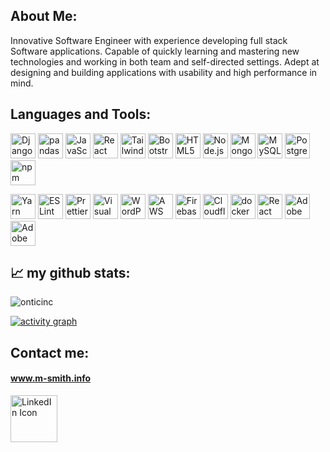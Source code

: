 ## About Me:

Innovative Software Engineer with experience developing full stack Software applications. Capable of quickly learning and mastering new technologies and working in both team and self-directed settings. Adept at designing and building applications with usability and high performance in mind. 

## Languages and Tools:

<a href="https://www.djangoproject.com/" title="Django"><img src="https://github.com/get-icon/geticon/raw/master/icons/django.svg" alt="Django" width="40px" height="40px"></a>
<a href="https://pandas.pydata.org/" title="pandas"><img src="https://github.com/get-icon/geticon/raw/master/icons/pandas-icon.svg" alt="pandas" width="40px" height="40px"></a>
<a href="https://developer.mozilla.org/en-US/docs/Web/JavaScript" title="JavaScript"><img src="https://github.com/get-icon/geticon/raw/master/icons/javascript.svg" alt="JavaScript" width="40px" height="40px"></a>
<a href="https://reactjs.org/" title="React"><img src="https://github.com/get-icon/geticon/raw/master/icons/react.svg" alt="React" width="40px" height="40px"></a>
<a href="https://tailwindcss.com/" title="Tailwind CSS"><img src="https://github.com/get-icon/geticon/raw/master/icons/tailwindcss-icon.svg" alt="Tailwind CSS" width="40px" height="40px"></a>
<a href="https://getbootstrap.com/" title="Bootstrap"><img src="https://github.com/get-icon/geticon/raw/master/icons/bootstrap.svg" alt="Bootstrap" width="40px" height="40px"></a>
<a href="https://www.w3.org/TR/html5/" title="HTML5"><img src="https://github.com/get-icon/geticon/raw/master/icons/html-5.svg" alt="HTML5" width="40px" height="40px"></a>
<a href="https://nodejs.org/" title="Node.js"><img src="https://github.com/get-icon/geticon/raw/master/icons/nodejs-icon.svg" alt="Node.js" width="40px" height="40px"></a>
<a href="https://www.mongodb.org/" title="MongoDB"><img src="https://github.com/get-icon/geticon/raw/master/icons/mongodb-icon.svg" alt="MongoDB" width="40px" height="40px"></a>
<a href="https://dev.mysql.com/" title="MySQL"><img src="https://github.com/get-icon/geticon/raw/master/icons/mysql.svg" alt="MySQL" width="40px" height="40px"></a>
<a href="https://www.postgresql.org/" title="PostgreSQL"><img src="https://github.com/get-icon/geticon/raw/master/icons/postgresql.svg" alt="PostgreSQL" width="40px" height="40px"></a>
<a href="https://www.npmjs.com/" title="npm"><img src="https://github.com/get-icon/geticon/raw/master/icons/npm.svg" alt="npm" width="40px" height="40px"></a>

<a href="https://yarnpkg.com/" title="Yarn"><img src="https://github.com/get-icon/geticon/raw/master/icons/yarn.svg" alt="Yarn" width="40px" height="40px"></a>
<a href="https://eslint.org/" title="ESLint"><img src="https://github.com/get-icon/geticon/raw/master/icons/eslint.svg" alt="ESLint" width="40px" height="40px"></a>
<a href="https://prettier.io/" title="Prettier"><img src="https://github.com/get-icon/geticon/raw/master/icons/prettier.svg" alt="Prettier" width="40px" height="40px"></a>
<a href="https://code.visualstudio.com/" title="Visual Studio Code"><img src="https://github.com/get-icon/geticon/raw/master/icons/visual-studio-code.svg" alt="Visual Studio Code" width="40px" height="40px"></a>
<a href="https://wordpress.org/" title="WordPress"><img src="https://github.com/get-icon/geticon/raw/master/icons/wordpress-icon.svg" alt="WordPress" width="40px" height="40px"></a>
<a href="https://aws.amazon.com/" title="AWS"><img src="https://github.com/get-icon/geticon/raw/master/icons/aws.svg" alt="AWS" width="40px" height="40px"></a>
<a href="https://www.firebase.com/" title="Firebase"><img src="https://github.com/get-icon/geticon/raw/master/icons/firebase.svg" alt="Firebase" width="40px" height="40px"></a>
<a href="https://www.cloudflare.com/" title="Cloudflare"><img src="https://github.com/get-icon/geticon/raw/master/icons/cloudflare.svg" alt="Cloudflare" width="40px" height="40px"></a>
<a href="https://www.docker.com/" title="docker"><img src="https://github.com/get-icon/geticon/raw/master/icons/docker-icon.svg" alt="docker" width="40px" height="40px"></a>
<a href="https://reactnative.dev/" title="React Native"><img src="https://github.com/get-icon/geticon/raw/master/icons/react.svg" alt="React Native" width="40px" height="40px"></a>
<a href="https://www.adobe.com/products/photoshop.html" title="Adobe Photoshop"><img src="https://github.com/get-icon/geticon/raw/master/icons/adobe-photoshop.svg" alt="Adobe Photoshop" width="40px" height="40px"></a>
<a href="https://www.adobe.com/products/illustrator.html" title="Adobe Illustrator"><img src="https://github.com/get-icon/geticon/raw/master/icons/adobe-illustrator.svg" alt="Adobe Illustrator" width="40px" height="40px"></a>




## 📈 my github stats:

<img src="https://github-readme-stats.vercel.app/api?username=onticinc&show_icons=true&theme=gotham" alt="onticinc" />


[![activity graph](https://activity-graph.herokuapp.com/graph?username=onticinc&custom_title=Mike's%20activity%20graph&theme=github-light&hide_border=false)](https://github.com/onticinc/github-readme-activity-graph)


## Contact me:

#### www.m-smith.info 

<a href="https://www.linkedin.com/in/onticinc/" title="LinkedIn"><img src="https://github.com/get-icon/geticon/raw/master/icons/linkedin.svg" alt="LinkedIn Icon" width="75px" height="75px"></a>



<!--
**onticinc/onticinc** is a ✨ _special_ ✨ repository because its `README.md` (this file) appears on your GitHub profile.

Here are some ideas to get you started:

- 🔭 I’m currently working on ...
- 🌱 I’m currently learning ...
- 👯 I’m looking to collaborate on ...
- 🤔 I’m looking for help with ...
- 💬 Ask me about ...
- 
- 😄 Pronouns: ...
- ⚡ Fun fact: ...
-->


<!-- unused icons

<a href="https://redux.js.org/" title="Redux"><img src="https://github.com/get-icon/geticon/raw/master/icons/redux.svg" alt="Redux" width="21px" height="21px"></a>
<a href="https://vuejs.org/" title="Vue.js"><img src="https://github.com/get-icon/geticon/raw/master/icons/vue.svg" alt="Vue.js" width="21px" height="21px"></a>
<a href="https://angular.io/" title="Angular"><img src="https://github.com/get-icon/geticon/raw/master/icons/angular-icon.svg" alt="Angular" width="21px" height="21px"></a>
<a href="https://svelte.dev/" title="Svelte"><img src="https://github.com/get-icon/geticon/raw/master/icons/svelte-icon.svg" alt="Svelte" width="21px" height="21px"></a>
<a href="https://rxjs.dev/" title="RxJS"><img src="https://github.com/get-icon/geticon/raw/master/icons/reactivex.svg" alt="RxJS" width="21px" height="21px"></a>
<a href="https://github.com/redux-observable/redux-observable" title="redux-observable"><img src="https://github.com/get-icon/geticon/raw/master/icons/redux-observable.svg" alt="redux-observable" width="21px" height="21px"></a>

<a href="https://d3js.org/" title="D3"><img src="https://github.com/get-icon/geticon/raw/master/icons/d3.svg" alt="D3" width="21px" height="21px"></a>
<a href="https://greensock.com/gsap/" title="GSAP"><img src="https://github.com/get-icon/geticon/raw/master/icons/gsap.svg" alt="GSAP" width="21px" height="21px"></a>
<a href="https://www.webrtc.org/" title="WebRTC"><img src="https://github.com/get-icon/geticon/raw/master/icons/webrtc.svg" alt="WebRTC" width="21px" height="21px"></a>
<a href="https://developers.google.com/web/tools/workbox" title="Workbox"><img src="https://github.com/get-icon/geticon/raw/master/icons/workbox-icon.svg" alt="Workbox" width="21px" height="21px"></a>
<a href="https://jquery.com/" title="jQuery"><img src="https://github.com/get-icon/geticon/raw/master/icons/jquery-icon.svg" alt="jQuery" width="21px" height="21px"></a>

<a href="https://www.w3.org/TR/CSS/" title="CSS3"><img src="https://github.com/get-icon/geticon/raw/master/icons/css-3.svg" alt="CSS3" width="21px" height="21px"></a>
<a href="https://sass-lang.com/" title="Sass"><img src="https://github.com/get-icon/geticon/raw/master/icons/sass.svg" alt="Sass" width="21px" height="21px"></a>

<a href="https://material-ui.com/" title="Material UI"><img src="https://github.com/get-icon/geticon/raw/master/icons/material-ui.svg" alt="Material UI" width="21px" height="21px"></a>
<a href="https://ant.design/" title="Ant Design"><img src="https://github.com/get-icon/geticon/raw/master/icons/ant-design.svg" alt="Ant Design" width="21px" height="21px"></a>

<a href="https://www.electronjs.org/" title="Electron"><img src="https://github.com/get-icon/geticon/raw/master/icons/electron.svg" alt="Electron" width="21px" height="21px"></a>
<a href="https://php.net/" title="PHP"><img src="https://github.com/get-icon/geticon/raw/master/icons/php.svg" alt="PHP" width="21px" height="21px"></a>

<a href="https://laravel.com/" title="Laravel"><img src="https://github.com/get-icon/geticon/raw/master/icons/laravel.svg" alt="Laravel" width="21px" height="21px"></a>
<a href="https://symfony.com/" title="Symfony"><img src="https://github.com/get-icon/geticon/raw/master/icons/symfony.svg" alt="Symfony" width="21px" height="21px"></a>
<a href="https://www.codeigniter.com/" title="CodeIgniter"><img src="https://github.com/get-icon/geticon/raw/master/icons/codeigniter.svg" alt="CodeIgniter" width="21px" height="21px"></a>
<a href="https://www.java.com/" title="Java"><img src="https://github.com/get-icon/geticon/raw/master/icons/java.svg" alt="Java" width="21px" height="21px"></a>
<a href="https://spring.io/" title="Spring"><img src="https://github.com/get-icon/geticon/raw/master/icons/spring.svg" alt="Spring" width="21px" height="21px"></a>


<a href="https://numpy.org/" title="NumPy"><img src="https://github.com/get-icon/geticon/raw/master/icons/numpy-icon.svg" alt="NumPy" width="21px" height="21px"></a>

<a href="https://graphql.org/" title="GraphQL"><img src="https://github.com/get-icon/geticon/raw/master/icons/graphql.svg" alt="GraphQL" width="21px" height="21px"></a>
<a href="https://www.apollographql.com/" title="Apollo"><img src="https://github.com/get-icon/geticon/raw/master/icons/apollostack.svg" alt="Apollo" width="21px" height="21px"></a>

<a href="https://webpack.js.org/" title="webpack"><img src="https://github.com/get-icon/geticon/raw/master/icons/webpack.svg" alt="webpack" width="21px" height="21px"></a>
<a href="https://gulpjs.com/" title="gulp"><img src="https://github.com/get-icon/geticon/raw/master/icons/gulp.svg" alt="gulp" width="21px" height="21px"></a>

<a href="https://subversion.apache.org/" title="Subversion"><img src="https://github.com/get-icon/geticon/raw/master/icons/subversion.svg" alt="Subversion" width="21px" height="21px"></a>

<a href="https://rollupjs.org/" title="rollup.js"><img src="https://github.com/get-icon/geticon/raw/master/icons/rollup.svg" alt="rollup.js" width="21px" height="21px"></a>
<a href="https://vitejs.dev/" title="Vite"><img src="https://github.com/get-icon/geticon/raw/master/icons/vite.svg" alt="Vite" width="21px" height="21px"></a>
<a href="https://www.snowpack.dev/" title="Snowpack"><img src="https://github.com/get-icon/geticon/raw/master/icons/snowpack.svg" alt="Snowpack" width="21px" height="21px"></a>


<a href="https://handlebarsjs.com/" title="Handlebars"><img src="https://github.com/get-icon/geticon/raw/master/icons/handlebars.svg" alt="Handlebars" width="21px" height="21px"></a>

<a href="https://nightwatchjs.org/" title="Nightwatch.js"><img src="https://github.com/get-icon/geticon/raw/master/icons/nightwatch.svg" alt="Nightwatch.js" width="21px" height="21px"></a>

<a href="https://circleci.com/" title="CircleCI"><img src="https://github.com/get-icon/geticon/raw/master/icons/circleci.svg" alt="CircleCI" width="21px" height="21px"></a>

<a href="https://codecov.io/" title="Codecov"><img src="https://github.com/get-icon/geticon/raw/master/icons/codecov.svg" alt="Codecov" width="21px" height="21px"></a>

<a href="https://www.gatsbyjs.com/" title="Gatsby"><img src="https://github.com/get-icon/geticon/raw/master/icons/gatsby.svg" alt="Gatsby" width="21px" height="21px"></a>

<a href="https://gohugo.io/" title="Hugo"><img src="https://github.com/get-icon/geticon/raw/master/icons/hugo-icon.svg" alt="Hugo" width="21px" height="21px"></a>

<a href="https://www.apache.org/" title="Apache"><img src="https://github.com/get-icon/geticon/raw/master/icons/apache.svg" alt="Apache" width="21px" height="21px"></a>

<a href="https://azure.microsoft.com/" title="Microsoft Azure"><img src="https://github.com/get-icon/geticon/raw/master/icons/azure-icon.svg" alt="Microsoft Azure" width="21px" height="21px"></a>

<a href="https://www.elastic.co/products/elasticsearch" title="Elasticsearch"><img src="https://github.com/get-icon/geticon/raw/master/icons/elasticsearch.svg" alt="Elasticsearch" width="21px" height="21px"></a>

 <a href="https://www.typescriptlang.org/" title="Typescript"><img src="https://github.com/get-icon/geticon/raw/master/icons/typescript-icon.svg" alt="Typescript" width="21px" height="21px"></a>

<a href="https://inkscape.org/" title="Inkscape"><img src="https://github.com/get-icon/geticon/raw/master/icons/inkscape.svg" alt="Inkscape" width="21px" height="21px"></a>

<a href="https://nsis.sourceforge.io/" title="NSIS"><img src="https://github.com/get-icon/geticon/raw/master/icons/nsis.svg" alt="NSIS" width="21px" height="21px"></a>

<a href="https://en.wikipedia.org/wiki/C_(programming_language)" title="C"><img src="https://github.com/get-icon/geticon/raw/master/icons/c.svg" alt="C" width="21px" height="21px"></a>

<a href="https://isocpp.org/" title="C++"><img src="https://github.com/get-icon/geticon/raw/master/icons/c-plusplus.svg" alt="C++" width="21px" height="21px"></a>

<a href="https://www.r-project.org/" title="R"><img src="https://github.com/get-icon/geticon/raw/master/icons/r-lang.svg" alt="R" width="21px" height="21px"></a>

<a href="https://www.embarcadero.com/products/delphi" title="Delphi"><img src="https://github.com/get-icon/geticon/raw/master/icons/delphi.svg" alt="Delphi" width="21px" height="21px"></a>


<a href="https://openid.net/" title="OpenID"><img src="https://github.com/get-icon/geticon/raw/master/icons/openid-icon.svg" alt="OpenID" width="21px" height="21px"></a>

<a href="https://deno.land/" title="Deno"><img src="https://github.com/get-icon/geticon/raw/master/icons/deno.svg" alt="Deno" width="21px" height="21px"></a>

<a href="https://www.sublimetext.com/" title="Sublime Text"><img src="https://github.com/get-icon/geticon/raw/master/icons/sublime-text.svg" alt="Sublime Text" width="21px" height="21px"></a>

<a href="https://jestjs.io/" title="Jest"><img src="https://github.com/get-icon/geticon/raw/master/icons/jest.svg" alt="Jest" width="21px" height="21px"></a>

<a href="https://github.com/enzymejs/enzyme" title="Enzyme"><img src="https://github.com/get-icon/geticon/raw/master/icons/enzyme.svg" alt="Enzyme" width="21px" height="21px"></a>

<a href="https://www.cypress.io/" title="Cypress"><img src="https://github.com/get-icon/geticon/raw/master/icons/cypress.svg" alt="Cypress" width="21px" height="21px"></a>


-->
